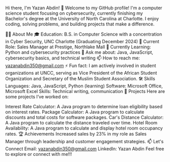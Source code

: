 Hi there, I'm Yazan Abdin! 👋
Welcome to my GitHub profile! I'm a computer science student focusing on cybersecurity, currently finishing my Bachelor's degree at the University of North Carolina at Charlotte. I enjoy coding, solving problems, and building projects that make a difference.

🧑‍💻 About Me
🎓 Education: B.S. in Computer Science with a concentration in Cyber Security, UNC Charlotte (Graduating December 2024)
💼 Current Role: Sales Manager at Prestige, Northlake Mall
🌱 Currently Learning: Python and cybersecurity practices
💬 Ask me about: Java, JavaScript, cybersecurity basics, and technical writing
📫 How to reach me: yazanabdin350@gmail.com
⚡ Fun fact: I am actively involved in student organizations at UNCC, serving as Vice President of the African Student Organization and Secretary of the Muslim Student Association.
🛠️ Skills
Languages: Java, JavaScript, Python (learning)
Software: Microsoft Office, Microsoft Excel
Skills: Technical writing, communication
📂 Projects
Here are some projects I’ve worked on:

Interest Rate Calculator: A Java program to determine loan eligibility based on interest rates.
Package Calculator: A Java program to calculate discounts and total costs for software packages.
Car's Distance Calculator: A Java program to calculate the distance traveled over time.
Hotel Room Availability: A Java program to calculate and display hotel room occupancy rates.
🏆 Achievements
Increased sales by 23% in my role as Sales Manager through leadership and customer engagement strategies.
📫 Let's Connect
Email: yazanabdin350@gmail.com
LinkedIn: Yazan Abdin
Feel free to explore or connect with me!!!

